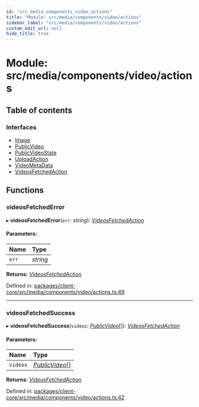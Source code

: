 ```yaml
---
id: "src_media_components_video_actions"
title: "Module: src/media/components/video/actions"
sidebar_label: "src/media/components/video/actions"
custom_edit_url: null
hide_title: true
---
```


# Module: src/media/components/video/actions

## Table of contents

### Interfaces

- [Image](../interfaces/src_media_components_video_actions.image.md)
- [PublicVideo](../interfaces/src_media_components_video_actions.publicvideo.md)
- [PublicVideoState](../interfaces/src_media_components_video_actions.publicvideostate.md)
- [UploadAction](../interfaces/src_media_components_video_actions.uploadaction.md)
- [VideoMetaData](../interfaces/src_media_components_video_actions.videometadata.md)
- [VideosFetchedAction](../interfaces/src_media_components_video_actions.videosfetchedaction.md)

## Functions

### videosFetchedError

▸ **videosFetchedError**(`err`: *string*): [*VideosFetchedAction*](../interfaces/src_media_components_video_actions.videosfetchedaction.md)

#### Parameters:

| Name | Type |
| :------ | :------ |
| `err` | *string* |

**Returns:** [*VideosFetchedAction*](../interfaces/src_media_components_video_actions.videosfetchedaction.md)

Defined in: [packages/client-core/src/media/components/video/actions.ts:49](https://github.com/xr3ngine/xr3ngine/blob/7e8e151f1/packages/client-core/src/media/components/video/actions.ts#L49)

___

### videosFetchedSuccess

▸ **videosFetchedSuccess**(`videos`: [*PublicVideo*](../interfaces/src_media_components_video_actions.publicvideo.md)[]): [*VideosFetchedAction*](../interfaces/src_media_components_video_actions.videosfetchedaction.md)

#### Parameters:

| Name | Type |
| :------ | :------ |
| `videos` | [*PublicVideo*](../interfaces/src_media_components_video_actions.publicvideo.md)[] |

**Returns:** [*VideosFetchedAction*](../interfaces/src_media_components_video_actions.videosfetchedaction.md)

Defined in: [packages/client-core/src/media/components/video/actions.ts:42](https://github.com/xr3ngine/xr3ngine/blob/7e8e151f1/packages/client-core/src/media/components/video/actions.ts#L42)
